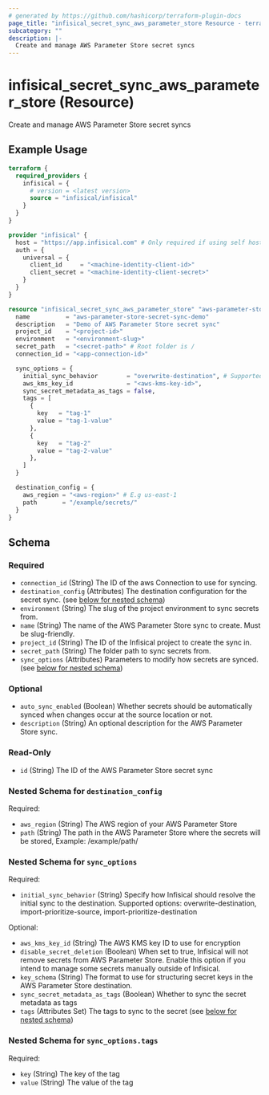 ```yaml
---
# generated by https://github.com/hashicorp/terraform-plugin-docs
page_title: "infisical_secret_sync_aws_parameter_store Resource - terraform-provider-infisical"
subcategory: ""
description: |-
  Create and manage AWS Parameter Store secret syncs
---
```


# infisical_secret_sync_aws_parameter_store (Resource)

Create and manage AWS Parameter Store secret syncs

## Example Usage

```terraform
terraform {
  required_providers {
    infisical = {
      # version = <latest version>
      source = "infisical/infisical"
    }
  }
}

provider "infisical" {
  host = "https://app.infisical.com" # Only required if using self hosted instance of Infisical, default is https://app.infisical.com
  auth = {
    universal = {
      client_id     = "<machine-identity-client-id>"
      client_secret = "<machine-identity-client-secret>"
    }
  }
}

resource "infisical_secret_sync_aws_parameter_store" "aws-parameter-store-secret-sync" {
  name          = "aws-parameter-store-secret-sync-demo"
  description   = "Demo of AWS Parameter Store secret sync"
  project_id    = "<project-id>"
  environment   = "<environment-slug>"
  secret_path   = "<secret-path>" # Root folder is /
  connection_id = "<app-connection-id>"

  sync_options = {
    initial_sync_behavior        = "overwrite-destination", # Supported options: overwrite-destination, import-prioritize-source, import-prioritize-destination
    aws_kms_key_id               = "<aws-kms-key-id>",
    sync_secret_metadata_as_tags = false,
    tags = [
      {
        key   = "tag-1"
        value = "tag-1-value"
      },
      {
        key   = "tag-2"
        value = "tag-2-value"
      },
    ]
  }

  destination_config = {
    aws_region = "<aws-region>" # E.g us-east-1
    path       = "/example/secrets/"
  }
}
```

<!-- schema generated by tfplugindocs -->
## Schema

### Required

- `connection_id` (String) The ID of the aws Connection to use for syncing.
- `destination_config` (Attributes) The destination configuration for the secret sync. (see [below for nested schema](#nestedatt--destination_config))
- `environment` (String) The slug of the project environment to sync secrets from.
- `name` (String) The name of the AWS Parameter Store sync to create. Must be slug-friendly.
- `project_id` (String) The ID of the Infisical project to create the sync in.
- `secret_path` (String) The folder path to sync secrets from.
- `sync_options` (Attributes) Parameters to modify how secrets are synced. (see [below for nested schema](#nestedatt--sync_options))

### Optional

- `auto_sync_enabled` (Boolean) Whether secrets should be automatically synced when changes occur at the source location or not.
- `description` (String) An optional description for the AWS Parameter Store sync.

### Read-Only

- `id` (String) The ID of the AWS Parameter Store secret sync

<a id="nestedatt--destination_config"></a>
### Nested Schema for `destination_config`

Required:

- `aws_region` (String) The AWS region of your AWS Parameter Store
- `path` (String) The path in the AWS Parameter Store where the secrets will be stored, Example: /example/path/


<a id="nestedatt--sync_options"></a>
### Nested Schema for `sync_options`

Required:

- `initial_sync_behavior` (String) Specify how Infisical should resolve the initial sync to the destination. Supported options: overwrite-destination, import-prioritize-source, import-prioritize-destination

Optional:

- `aws_kms_key_id` (String) The AWS KMS key ID to use for encryption
- `disable_secret_deletion` (Boolean) When set to true, Infisical will not remove secrets from AWS Parameter Store. Enable this option if you intend to manage some secrets manually outside of Infisical.
- `key_schema` (String) The format to use for structuring secret keys in the AWS Parameter Store destination.
- `sync_secret_metadata_as_tags` (Boolean) Whether to sync the secret metadata as tags
- `tags` (Attributes Set) The tags to sync to the secret (see [below for nested schema](#nestedatt--sync_options--tags))

<a id="nestedatt--sync_options--tags"></a>
### Nested Schema for `sync_options.tags`

Required:

- `key` (String) The key of the tag
- `value` (String) The value of the tag
